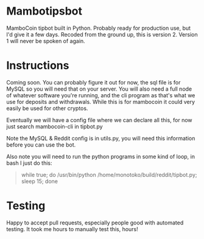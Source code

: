 # Mambotipsbot
MamboCoin tipbot built in Python. Probably ready for production use, but I'd give it a few days. Recoded from the ground up, this is version 2. Version 1 will never be spoken of again.

# Instructions

Coming soon. You can probably figure it out for now, the sql file is for MySQL so you will need that on your server. You will also need a full node of whatever software you're running, and the cli program as that's what we use for deposits and withdrawals. While this is for mambocoin it could very easily be used for other cryptos.

Eventually we will have a config file where we can declare all this, for now just search mambocoin-cli in tipbot.py

Note the MySQL & Reddit config is in utils.py, you will need this information before you can use the bot.

Also note you will need to run the python programs in some kind of loop, in bash I just do this:
> while true; do /usr/bin/python /home/monotoko/build/reddit/tipbot.py; sleep 15; done

# Testing

Happy to accept pull requests, especially people good with automated testing. It took me hours to manually test this, hours!
